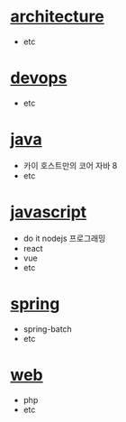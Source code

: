 # [architecture](./architecture)
- etc

# [devops](./devops)
- etc

# [java](./java)
- 카이 호스트만의 코어 자바 8
- etc

# [javascript](./javascript)
- do it nodejs 프로그래밍
- react
- vue
- etc

# [spring](./spring)
- spring-batch
- etc

# [web](./web)
- php
- etc
